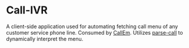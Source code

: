 # Call-IVR

A client-side application used for automating fetching call menu of any customer service phone line. Consumed by [CallEm](https://github.com/FarzanAli/CallEm). Utilizes [parse-call](https://github.com/FarzanAli/parse-call) to dynamically interpret the menu.
